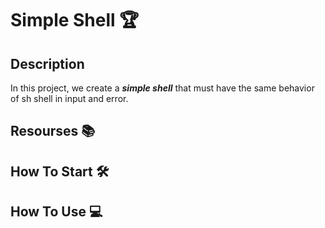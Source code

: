 # Simple Shell :trophy:

## Description
In this project, we create a ***simple shell*** that must have the same behavior of sh shell in input and error.

## Resourses :books:

## How To Start :hammer_and_wrench:

## How To Use :computer:

